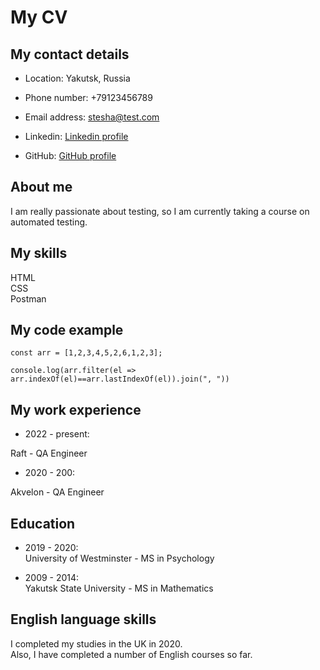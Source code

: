 # My CV

## My contact details 

- Location: Yakutsk, Russia

- Phone number: +79123456789

- Email address: stesha@test.com

- Linkedin: [Linkedin profile](https://ru.linkedin.com/in/stepanida-kirillina)

- GitHub: [GitHub profile](https://StepanidaK.github.io/rsschool-cv/cv)

## About me 

I am really passionate about testing, so I am currently taking a course on automated testing. 

## My skills 

HTML <br>
CSS <br>
Postman <br>

## My code example

``` 
const arr = [1,2,3,4,5,2,6,1,2,3];

console.log(arr.filter(el => arr.indexOf(el)==arr.lastIndexOf(el)).join(", "))

```

## My work experience 

- 2022 - present: 

Raft - QA Engineer 

- 2020 - 200: 

Akvelon - QA Engineer 

## Education

- 2019 - 2020: <br>
University of Westminster - MS in Psychology

- 2009 - 2014: <br>
Yakutsk State University - MS in Mathematics 

## English language skills 

I completed my studies in the UK in 2020. <br>
Also, I have completed a number of English courses so far. 

